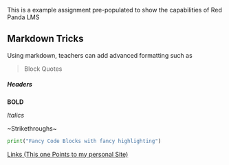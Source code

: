 This is a example assignment pre-populated to show the capabilities of Red Panda LMS

## Markdown Tricks

Using markdown, teachers can add advanced formatting such as

> Block Quotes

##### Headers

**BOLD**

_Italics_

~Strikethroughs~

```python
print("Fancy Code Blocks with fancy highlighting")
```

[Links \(This one Points to my personal Site\)](https://kennan.tech)
